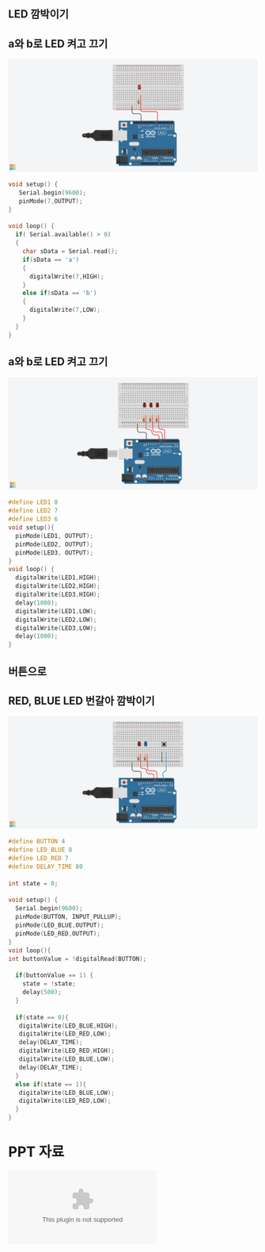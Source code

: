 ## LED 깜박이기
## a와 b로 LED 켜고 끄기

![](./IMAGES/led00.png)


```c
void setup() {
   Serial.begin(9600);
   pinMode(7,OUTPUT);
}
   
void loop() {
  if( Serial.available() > 0)
  {
    char sData = Serial.read();
    if(sData == 'a')
    {
      digitalWrite(7,HIGH);
    }
    else if(sData == 'b')
    {
      digitalWrite(7,LOW);
    }
  }
}
```

## a와 b로 LED 켜고 끄기

![](./IMAGES/led01.png)


```c
#define LED1 8
#define LED2 7
#define LED3 6
void setup(){
  pinMode(LED1, OUTPUT);
  pinMode(LED2, OUTPUT);
  pinMode(LED3, OUTPUT);
}
void loop() {
  digitalWrite(LED1,HIGH);
  digitalWrite(LED2,HIGH);
  digitalWrite(LED3,HIGH);
  delay(1000);
  digitalWrite(LED1,LOW);
  digitalWrite(LED2,LOW);
  digitalWrite(LED3,LOW);
  delay(1000);
}
```
## 버튼으로 
## RED, BLUE LED 번갈아 깜박이기

![](./IMAGES/led02.png)

```c
#define BUTTON 4
#define LED_BLUE 8
#define LED_RED 7
#define DELAY_TIME 80

int state = 0;

void setup() {
  Serial.begin(9600);
  pinMode(BUTTON, INPUT_PULLUP);
  pinMode(LED_BLUE,OUTPUT);
  pinMode(LED_RED,OUTPUT);
}
void loop(){
int buttonValue = !digitalRead(BUTTON);
  
  if(buttonValue == 1) {
    state = !state;
    delay(500);
  }
  
  if(state == 0){
   digitalWrite(LED_BLUE,HIGH); 
   digitalWrite(LED_RED,LOW);  
   delay(DELAY_TIME);      
   digitalWrite(LED_RED,HIGH); 
   digitalWrite(LED_BLUE,LOW);  
   delay(DELAY_TIME);      
  }
  else if(state == 1){
   digitalWrite(LED_BLUE,LOW);  
   digitalWrite(LED_RED,LOW);   
  }  
}
```
# PPT 자료

![](./IMAGES/Aduino03.pptx)

